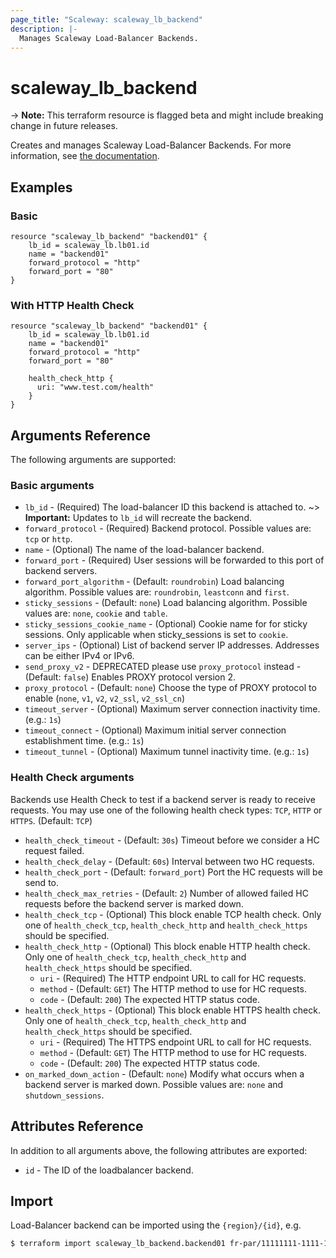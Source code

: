 ```yaml
---
page_title: "Scaleway: scaleway_lb_backend"
description: |-
  Manages Scaleway Load-Balancer Backends.
---
```


# scaleway_lb_backend

-> **Note:** This terraform resource is flagged beta and might include breaking change in future releases.

Creates and manages Scaleway Load-Balancer Backends. For more information, see [the documentation](https://developers.scaleway.com/en/products/lb/api).

## Examples

### Basic

```hcl
resource "scaleway_lb_backend" "backend01" {
    lb_id = scaleway_lb.lb01.id
    name = "backend01"
    forward_protocol = "http"
    forward_port = "80"
}
```

### With HTTP Health Check

```hcl
resource "scaleway_lb_backend" "backend01" {
    lb_id = scaleway_lb.lb01.id
    name = "backend01"
    forward_protocol = "http"
    forward_port = "80"

    health_check_http {
      uri: "www.test.com/health"
    }
}
```

## Arguments Reference

The following arguments are supported:

### Basic arguments

- `lb_id`                       - (Required) The load-balancer ID this backend is attached to.
~> **Important:** Updates to `lb_id` will recreate the backend.
- `forward_protocol`            - (Required) Backend protocol. Possible values are: `tcp` or `http`.
- `name`                        - (Optional) The name of the load-balancer backend.
- `forward_port`                - (Required) User sessions will be forwarded to this port of backend servers.
- `forward_port_algorithm`      - (Default: `roundrobin`) Load balancing algorithm. Possible values are: `roundrobin`, `leastconn` and `first`.
- `sticky_sessions`             - (Default: `none`) Load balancing algorithm. Possible values are: `none`, `cookie` and `table`.
- `sticky_sessions_cookie_name` - (Optional) Cookie name for for sticky sessions. Only applicable when sticky_sessions is set to `cookie`.
- `server_ips`                  - (Optional) List of backend server IP addresses. Addresses can be either IPv4 or IPv6.
- `send_proxy_v2`               - DEPRECATED please use `proxy_protocol` instead - (Default: `false`) Enables PROXY protocol version 2.
- `proxy_protocol`              - (Default: `none`) Choose the type of PROXY protocol to enable (`none`, `v1`, `v2`, `v2_ssl`, `v2_ssl_cn`)
- `timeout_server`              - (Optional) Maximum server connection inactivity time. (e.g.: `1s`)
- `timeout_connect`             - (Optional) Maximum initial server connection establishment time. (e.g.: `1s`)
- `timeout_tunnel`              - (Optional) Maximum tunnel inactivity time. (e.g.: `1s`)

### Health Check arguments

Backends use Health Check to test if a backend server is ready to receive requests.
You may use one of the following health check types: `TCP`, `HTTP` or `HTTPS`. (Default: `TCP`)

- `health_check_timeout`        - (Default: `30s`) Timeout before we consider a HC request failed.
- `health_check_delay`          - (Default: `60s`) Interval between two HC requests.
- `health_check_port`           - (Default: `forward_port`) Port the HC requests will be send to.
- `health_check_max_retries`    - (Default: `2`) Number of allowed failed HC requests before the backend server is marked down.
- `health_check_tcp`            - (Optional) This block enable TCP health check. Only one of `health_check_tcp`, `health_check_http` and `health_check_https` should be specified.
- `health_check_http`           - (Optional) This block enable HTTP health check. Only one of `health_check_tcp`, `health_check_http` and `health_check_https` should be specified.
    - `uri`                       - (Required) The HTTP endpoint URL to call for HC requests.
    - `method`                    - (Default: `GET`) The HTTP method to use for HC requests.
    - `code`                      - (Default: `200`) The expected HTTP status code.
- `health_check_https`          - (Optional) This block enable HTTPS health check. Only one of `health_check_tcp`, `health_check_http` and `health_check_https` should be specified.
    - `uri`                       - (Required) The HTTPS endpoint URL to call for HC requests.
    - `method`                    - (Default: `GET`) The HTTP method to use for HC requests.
    - `code`                      - (Default: `200`) The expected HTTP status code.
- `on_marked_down_action`       - (Default: `none`) Modify what occurs when a backend server is marked down. Possible values are: `none` and `shutdown_sessions`.


## Attributes Reference

In addition to all arguments above, the following attributes are exported:

- `id` - The ID of the loadbalancer backend.


## Import

Load-Balancer backend can be imported using the `{region}/{id}`, e.g.

```bash
$ terraform import scaleway_lb_backend.backend01 fr-par/11111111-1111-1111-1111-111111111111
```
